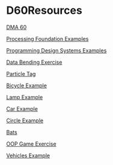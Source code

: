 # D60Resources


<a href="https://github.com/PixelPalsPCC/dma60" target="_blank">DMA 60</a>


<a href="https://github.com/PixelPalsPCC/processing-examples" target="_blank">Processing Foundation Examples</a>


<a href="https://github.com/PixelPalsPCC/programmingdesignsystems.com-examples" target="_blank">Programming Design Systems Examples</a>


<a href="https://github.com/PixelPalsPCC/DataBendingExercise" target="_blank">Data Bending Exercise</a>


<a href="https://github.com/PixelPalsPCC/ParticleTag" target="_blank">Particle Tag</a>


<a href="https://github.com/PixelPalsPCC/BicycleExample" target="_blank">Bicycle Example</a>


<a href="https://github.com/PixelPalsPCC/LampExample" target="_blank">Lamp Example</a>


<a href="https://github.com/PixelPalsPCC/CarExample" target="_blank">Car Example</a>


<a href="https://github.com/PixelPalsPCC/CircleExample" target="_blank">Circle Example</a>


<a href="https://github.com/PixelPalsPCC/Bats" target="_blank">Bats</a>


<a href="https://github.com/PixelPalsPCC/OOP-Game-Exercise" target="_blank">OOP Game Exercise</a>


<a href="https://github.com/PixelPalsPCC/processing-examples" target="_blank">Vehicles Example</a>







